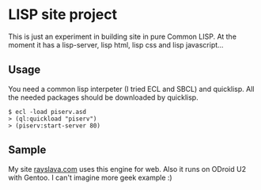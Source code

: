 LISP site project
=================

This is just an experiment in building site in pure Common LISP.
At the moment it has a lisp-server, lisp html, lisp css and lisp javascript…

Usage
-----

You need a common lisp interpeter (I tried ECL and SBCL) and quicklisp.
All the needed packages should be downloaded by quicklisp.

```
$ ecl -load piserv.asd
> (ql:quickload "piserv")
> (piserv:start-server 80)
```

Sample
------

My site [rayslava.com](http://rayslava.com) uses this engine for web.
Also it runs on ODroid U2 with Gentoo. I can't imagine more geek example :)
